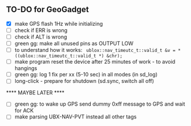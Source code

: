## TO-DO for GeoGadget
- [x] make GPS flash 1Hz while initializing
- [ ] check if ERR is wrong
- [ ] check if ALT is wrong
- [ ] green gg: make all unused pins as OUTPUT LOW
- [ ] to understand how it works: ```
ublox::nav_timeutc_t::valid_t &v = *((ublox::nav_timeutc_t::valid_t *) &chr);```
- [ ] make program reset the device after 25 minutes of work - to avoid hangings
- [ ] green gg: log 1 fix per xx (5-10 sec) in all modes (in sd_log)
- [ ] long-click - prepare for shutdown (sd.sync, switch all off)

**** MAYBE LATER ****

- [ ] green gg: to wake up GPS send dummy 0xff message to GPS and wait for ACK
- [ ] make parsing UBX-NAV-PVT instead all other tags
